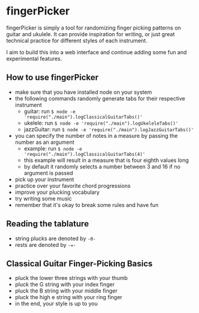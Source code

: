 # fingerPicker
fingerPicker is simply a tool for randomizing finger picking patterns on guitar and ukulele. It can provide inspiration for writing, or just great technical practice for different styles of each instrument.

I aim to build this into a web interface and continue adding some fun and experimental features.

## How to use fingerPicker

- make sure that you have installed node on your system
- the following commands randomly generate tabs for their respective instrument
  - guitar: run `$ node -e 'require("./main").logClassicalGuitarTabs()'`
  - ukelele: run `$ node -e 'require("./main").logUkeleleTabs()'`
  - jazzGuitar: run `$ node -e 'require("./main").logJazzGuitarTabs()'`
- you can specify the number of notes in a measure by passing the number as an argument
  - example: run `$ node -e 'require("./main").logClassicalGuitarTabs(4)'`
  - this example will result in a measure that is four eighth values long
  - by default it randomly selects a number between 3 and 16 if no argument is passed
- pick up your instrument
- practice over your favorite chord progressions
- improve your plucking vocabulary
- try writing some music
- remember that it's okay to break some rules and have fun

## Reading the tablature
- string plucks are denoted by `-0-`
- rests are denoted by `-=-`

## Classical Guitar Finger-Picking Basics

- pluck the lower three strings with your thumb
- pluck the G string with your index finger
- pluck the B string with your middle finger
- pluck the high e string with your ring finger
- in the end, your style is up to you
